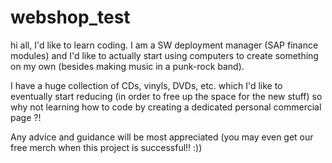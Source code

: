 # webshop_test

hi all, I'd like to learn coding. I am a SW deployment manager (SAP finance modules) and I'd like to actually start using computers to create something on my own (besides making music in a punk-rock band). 

I have a huge collection of CDs, vinyls, DVDs, etc. which I'd like to eventually start reducing (in order to free up the space for the new stuff) so why not learning how to code by creating a dedicated personal commercial page ?!

Any advice and guidance will be most appreciated (you may even get our free merch when this project is successful!! :)) 
